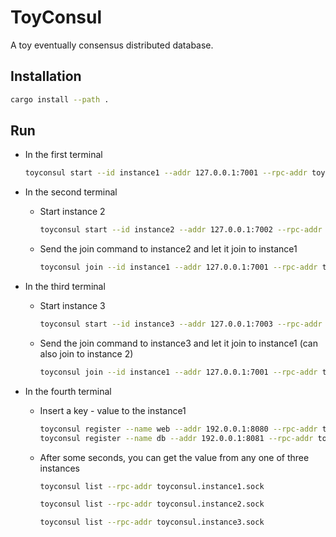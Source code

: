 # ToyConsul

A toy eventually consensus distributed database.

## Installation

```bash
cargo install --path .
```

## Run

- In the first terminal

  ```bash
  toyconsul start --id instance1 --addr 127.0.0.1:7001 --rpc-addr toyconsul.instance1.sock
  ```

- In the second terminal

  - Start instance 2

    ```bash
    toyconsul start --id instance2 --addr 127.0.0.1:7002 --rpc-addr toyconsul.instance2.sock
    ```
  
  - Send the join command to instance2 and let it join to instance1
  
    ```bash
    toyconsul join --id instance1 --addr 127.0.0.1:7001 --rpc-addr toyconsul.instance2.sock
    ```

- In the third terminal

  - Start instance 3

    ```bash
    toyconsul start --id instance3 --addr 127.0.0.1:7003 --rpc-addr toyconsul.instance3.sock
    ```
  
  - Send the join command to instance3 and let it join to instance1 (can also join to instance 2)
  
    ```bash
    toyconsul join --id instance1 --addr 127.0.0.1:7001 --rpc-addr toyconsul.instance3.sock
    ```

- In the fourth terminal

  - Insert a key - value to the instance1

    ```bash
    toyconsul register --name web --addr 192.0.0.1:8080 --rpc-addr toyconsul.instance1.sock
    toyconsul register --name db --addr 192.0.0.1:8081 --rpc-addr toyconsul.instance2.sock
    ```
  
  - After some seconds, you can get the value from any one of three instances

    ```bash
    toyconsul list --rpc-addr toyconsul.instance1.sock
    ```

    ```bash
    toyconsul list --rpc-addr toyconsul.instance2.sock
    ```

    ```bash
    toyconsul list --rpc-addr toyconsul.instance3.sock
    ```
